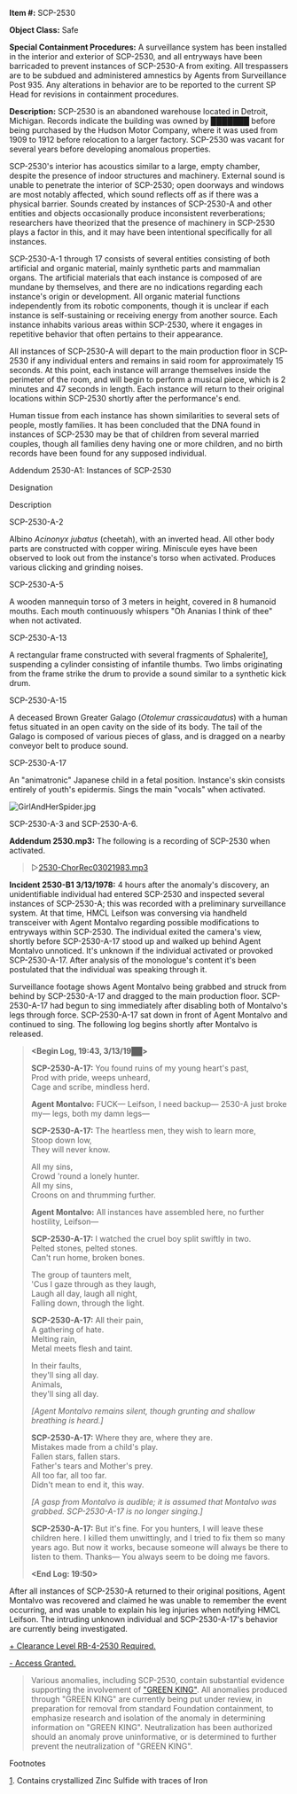 **Item #:** SCP-2530

**Object Class:** Safe

**Special Containment Procedures:** A surveillance system has been installed in the interior and exterior of SCP-2530, and all entryways have been barricaded to prevent instances of SCP-2530-A from exiting. All trespassers are to be subdued and administered amnestics by Agents from Surveillance Post 935. Any alterations in behavior are to be reported to the current SP Head for revisions in containment procedures.

**Description:** SCP-2530 is an abandoned warehouse located in Detroit, Michigan. Records indicate the building was owned by ███████ before being purchased by the Hudson Motor Company, where it was used from 1909 to 1912 before relocation to a larger factory. SCP-2530 was vacant for several years before developing anomalous properties.

SCP-2530's interior has acoustics similar to a large, empty chamber, despite the presence of indoor structures and machinery. External sound is unable to penetrate the interior of SCP-2530; open doorways and windows are most notably affected, which sound reflects off as if there was a physical barrier. Sounds created by instances of SCP-2530-A and other entities and objects occasionally produce inconsistent reverberations; researchers have theorized that the presence of machinery in SCP-2530 plays a factor in this, and it may have been intentional specifically for all instances.

SCP-2530-A-1 through 17 consists of several entities consisting of both artificial and organic material, mainly synthetic parts and mammalian organs. The artificial materials that each instance is composed of are mundane by themselves, and there are no indications regarding each instance's origin or development. All organic material functions independently from its robotic components, though it is unclear if each instance is self-sustaining or receiving energy from another source. Each instance inhabits various areas within SCP-2530, where it engages in repetitive behavior that often pertains to their appearance.

All instances of SCP-2530-A will depart to the main production floor in SCP-2530 if any individual enters and remains in said room for approximately 15 seconds. At this point, each instance will arrange themselves inside the perimeter of the room, and will begin to perform a musical piece, which is 2 minutes and 47 seconds in length. Each instance will return to their original locations within SCP-2530 shortly after the performance's end.

Human tissue from each instance has shown similarities to several sets of people, mostly families. It has been concluded that the DNA found in instances of SCP-2530 may be that of children from several married couples, though all families deny having one or more children, and no birth records have been found for any supposed individual.  

Addendum 2530-A1: Instances of SCP-2530

Designation

Description

SCP-2530-A-2

Albino _Acinonyx jubatus_ (cheetah), with an inverted head. All other body parts are constructed with copper wiring. Miniscule eyes have been observed to look out from the instance's torso when activated. Produces various clicking and grinding noises.

SCP-2530-A-5

A wooden mannequin torso of 3 meters in height, covered in 8 humanoid mouths. Each mouth continuously whispers "Oh Ananias I think of thee" when not activated.

SCP-2530-A-13

A rectangular frame constructed with several fragments of Sphalerite[1](javascript:;), suspending a cylinder consisting of infantile thumbs. Two limbs originating from the frame strike the drum to provide a sound similar to a synthetic kick drum.

SCP-2530-A-15

A deceased Brown Greater Galago (_Otolemur crassicaudatus_) with a human fetus situated in an open cavity on the side of its body. The tail of the Galago is composed of various pieces of glass, and is dragged on a nearby conveyor belt to produce sound.

SCP-2530-A-17

An "animatronic" Japanese child in a fetal position. Instance's skin consists entirely of youth's epidermis. Sings the main "vocals" when activated.

![GirlAndHerSpider.jpg](http://scp-wiki.wdfiles.com/local--files/scp-2530/GirlAndHerSpider.jpg)

SCP-2530-A-3 and SCP-2530-A-6.

**Addendum 2530.mp3:** The following is a recording of SCP-2530 when activated.

> ▷[2530-ChorRec03021983.mp3](http://www.scp-wiki.net/local--files/scp-2530/2530.mp3)

**Incident 2530-B1 3/13/1978:** 4 hours after the anomaly's discovery, an unidentifiable individual had entered SCP-2530 and inspected several instances of SCP-2530-A; this was recorded with a preliminary surveillance system. At that time, HMCL Leifson was conversing via handheld transceiver with Agent Montalvo regarding possible modifications to entryways within SCP-2530. The individual exited the camera's view, shortly before SCP-2530-A-17 stood up and walked up behind Agent Montalvo unnoticed. It's unknown if the individual activated or provoked SCP-2530-A-17. After analysis of the monologue's content it's been postulated that the individual was speaking through it.

Surveillance footage shows Agent Montalvo being grabbed and struck from behind by SCP-2530-A-17 and dragged to the main production floor. SCP-2530-A-17 had begun to sing immediately after disabling both of Montalvo's legs through force. SCP-2530-A-17 sat down in front of Agent Montalvo and continued to sing. The following log begins shortly after Montalvo is released.

> **<Begin Log, 19:43, 3/13/19██>**
> 
> **SCP-2530-A-17:** You found ruins of my young heart's past,  
> Prod with pride, weeps unheard,  
> Cage and scribe, mindless herd.
> 
> **Agent Montalvo:** FUCK— Leifson, I need backup— 2530-A just broke my— legs, both my damn legs—
> 
> **SCP-2530-A-17:** The heartless men, they wish to learn more,  
> Stoop down low,  
> They will never know.
> 
> All my sins,  
> Crowd 'round a lonely hunter.  
> All my sins,  
> Croons on and thrumming further.
> 
> **Agent Montalvo:** All instances have assembled here, no further hostility, Leifson—
> 
> **SCP-2530-A-17:** I watched the cruel boy split swiftly in two.  
> Pelted stones, pelted stones.  
> Can't run home, broken bones.
> 
> The group of taunters melt,  
> 'Cus I gaze through as they laugh,  
> Laugh all day, laugh all night,  
> Falling down, through the light.
> 
> **SCP-2530-A-17:** All their pain,  
> A gathering of hate.  
> Melting rain,  
> Metal meets flesh and taint.
> 
> In their faults,  
> they'll sing all day.  
> Animals,  
> they'll sing all day.
> 
> _\[Agent Montalvo remains silent, though grunting and shallow breathing is heard.\]_
> 
> **SCP-2530-A-17:** Where they are, where they are.  
> Mistakes made from a child's play.  
> Fallen stars, fallen stars.  
> Father's tears and Mother's prey.  
> All too far, all too far.  
> Didn't mean to end it, this way.
> 
> _\[A gasp from Montalvo is audible; it is assumed that Montalvo was grabbed. SCP-2530-A-17 is no longer singing.\]_
> 
> **SCP-2530-A-17:** But it's fine. For you hunters, I will leave these children here. I killed them unwittingly, and I tried to fix them so many years ago. But now it works, because someone will always be there to listen to them. Thanks— You always seem to be doing me favors.
> 
> **<End Log: 19:50>**

After all instances of SCP-2530-A returned to their original positions, Agent Montalvo was recovered and claimed he was unable to remember the event occurring, and was unable to explain his leg injuries when notifying HMCL Leifson. The intruding unknown individual and SCP-2530-A-17's behavior are currently being investigated.

[+ Clearance Level RB-4-2530 Required.](javascript:;)

[\- Access Granted.](javascript:;)

> Various anomalies, including SCP-2530, contain substantial evidence supporting the involvement of ["GREEN KING"](/codename-green-king-hub). All anomalies produced through "GREEN KING" are currently being put under review, in preparation for removal from standard Foundation containment, to emphasize research and isolation of the anomaly in determining information on "GREEN KING". Neutralization has been authorized should an anomaly prove uninformative, or is determined to further prevent the neutralization of "GREEN KING".

Footnotes

[1](javascript:;). Contains crystallized Zinc Sulfide with traces of Iron